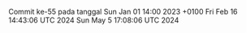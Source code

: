 Commit ke-55 pada tanggal Sun Jan 01 14:00 2023 +0100
Fri Feb 16 14:43:06 UTC 2024
Sun May  5 17:08:06 UTC 2024

